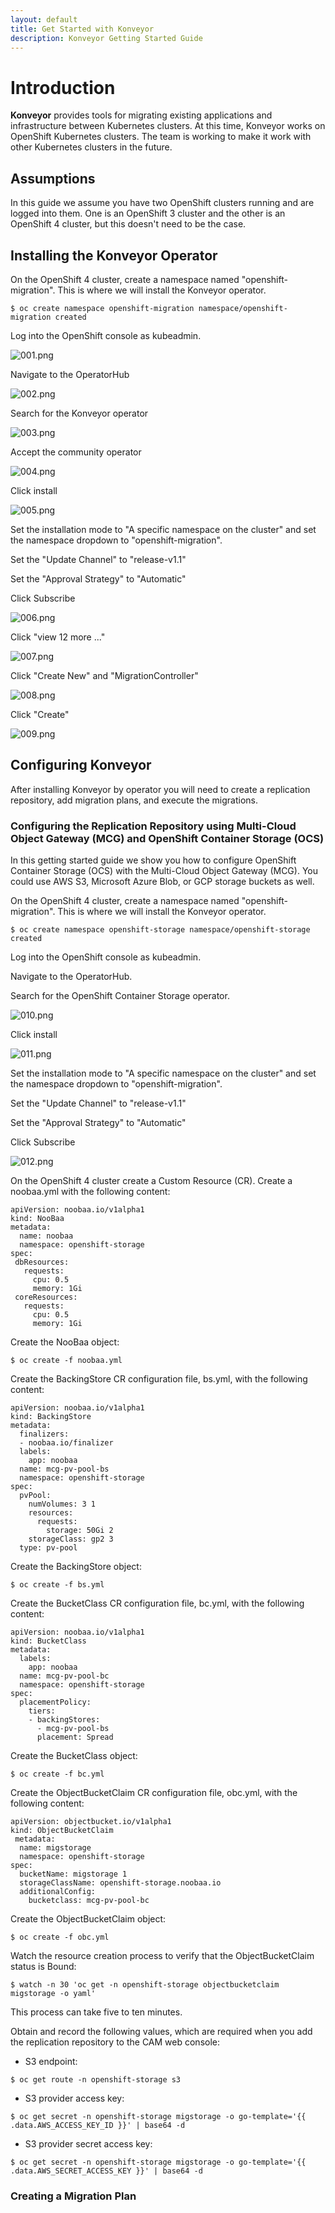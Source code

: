 ```yaml
---
layout: default
title: Get Started with Konveyor
description: Konveyor Getting Started Guide
---
```


# Introduction

**Konveyor** provides tools for migrating existing applications and infrastructure between Kubernetes clusters. At this time, Konveyor works on OpenShift Kubernetes clusters. The team is working to make it work with other Kubernetes clusters in the future.


## Assumptions

In this guide we assume you have two OpenShift clusters running and are logged into them. One is an OpenShift 3 cluster and the other is an OpenShift 4 cluster, but this doesn't need to be the case.

## Installing the Konveyor Operator

On the OpenShift 4 cluster, create a namespace named "openshift-migration". This is where we will install the Konveyor operator.

`
$ oc create namespace openshift-migration
namespace/openshift-migration created
`

Log into the OpenShift console as kubeadmin. 

![001.png](https://github.com/konveyor/konveyor.github.io/raw/master/images/getstarted/001.png)

Navigate to the OperatorHub

![002.png](https://github.com/konveyor/konveyor.github.io/raw/master/images/getstarted/002.png)

Search for the Konveyor operator

![003.png](https://github.com/konveyor/konveyor.github.io/raw/master/images/getstarted/003.png)

Accept the community operator

![004.png](https://github.com/konveyor/konveyor.github.io/raw/master/images/getstarted/004.png)

Click install

![005.png](https://github.com/konveyor/konveyor.github.io/raw/master/images/getstarted/005.png)

Set the installation mode to "A specific namespace on the cluster" and set the namespace dropdown to "openshift-migration".

Set the "Update Channel" to "release-v1.1"

Set the "Approval Strategy" to "Automatic"

Click Subscribe

![006.png](https://github.com/konveyor/konveyor.github.io/raw/master/images/getstarted/006.png)

Click "view 12 more ..."

![007.png](https://github.com/konveyor/konveyor.github.io/raw/master/images/getstarted/007.png)

Click "Create New" and "MigrationController" 

![008.png](https://github.com/konveyor/konveyor.github.io/raw/master/images/getstarted/008.png)

Click "Create"

![009.png](https://github.com/konveyor/konveyor.github.io/raw/master/images/getstarted/009.png)

## Configuring Konveyor

After installing Konveyor by operator you will need to create a replication repository, add migration plans, and execute the migrations.

### Configuring the Replication Repository using Multi-Cloud Object Gateway (MCG) and OpenShift Container Storage (OCS)

In this getting started guide we show you how to configure OpenShift Container Storage (OCS) with the Multi-Cloud Object Gateway (MCG). You could use AWS S3, Microsoft Azure Blob, or GCP storage buckets as well. 

On the OpenShift 4 cluster, create a namespace named "openshift-migration". This is where we will install the Konveyor operator.

`
$ oc create namespace openshift-storage
namespace/openshift-storage created
`

Log into the OpenShift console as kubeadmin.

Navigate to the OperatorHub.

Search for the OpenShift Container Storage operator.

![010.png](https://github.com/konveyor/konveyor.github.io/raw/master/images/getstarted/010.png)


Click install

![011.png](https://github.com/konveyor/konveyor.github.io/raw/master/images/getstarted/011.png)

Set the installation mode to "A specific namespace on the cluster" and set the namespace dropdown to "openshift-migration".

Set the "Update Channel" to "release-v1.1"

Set the "Approval Strategy" to "Automatic"

Click Subscribe

![012.png](https://github.com/konveyor/konveyor.github.io/raw/master/images/getstarted/012.png)

On the OpenShift 4 cluster create a Custom Resource (CR). Create a noobaa.yml with the following content:

```
apiVersion: noobaa.io/v1alpha1
kind: NooBaa
metadata:
  name: noobaa
  namespace: openshift-storage
spec:
 dbResources:
   requests:
     cpu: 0.5
     memory: 1Gi
 coreResources:
   requests:
     cpu: 0.5
     memory: 1Gi
```

Create the NooBaa object:

```
$ oc create -f noobaa.yml
```

Create the BackingStore CR configuration file, bs.yml, with the following content:

```
apiVersion: noobaa.io/v1alpha1
kind: BackingStore
metadata:
  finalizers:
  - noobaa.io/finalizer
  labels:
    app: noobaa
  name: mcg-pv-pool-bs
  namespace: openshift-storage
spec:
  pvPool:
    numVolumes: 3 1
    resources:
      requests:
        storage: 50Gi 2
    storageClass: gp2 3
  type: pv-pool
```

Create the BackingStore object:

```
$ oc create -f bs.yml
```

Create the BucketClass CR configuration file, bc.yml, with the following content:

```
apiVersion: noobaa.io/v1alpha1
kind: BucketClass
metadata:
  labels:
    app: noobaa
  name: mcg-pv-pool-bc
  namespace: openshift-storage
spec:
  placementPolicy:
    tiers:
    - backingStores:
      - mcg-pv-pool-bs
      placement: Spread
```

Create the BucketClass object:

```
$ oc create -f bc.yml
```

Create the ObjectBucketClaim CR configuration file, obc.yml, with the following content:

```
apiVersion: objectbucket.io/v1alpha1
kind: ObjectBucketClaim
 metadata:
  name: migstorage
  namespace: openshift-storage
spec:
  bucketName: migstorage 1
  storageClassName: openshift-storage.noobaa.io
  additionalConfig:
    bucketclass: mcg-pv-pool-bc
```

Create the ObjectBucketClaim object:

```
$ oc create -f obc.yml
```

Watch the resource creation process to verify that the ObjectBucketClaim status is Bound:

```
$ watch -n 30 'oc get -n openshift-storage objectbucketclaim migstorage -o yaml'
```

This process can take five to ten minutes.

Obtain and record the following values, which are required when you add the replication repository to the CAM web console:

 - S3 endpoint:

```
$ oc get route -n openshift-storage s3
```

 - S3 provider access key:

```
$ oc get secret -n openshift-storage migstorage -o go-template='{{ .data.AWS_ACCESS_KEY_ID }}' | base64 -d
```

 - S3 provider secret access key:

```
$ oc get secret -n openshift-storage migstorage -o go-template='{{ .data.AWS_SECRET_ACCESS_KEY }}' | base64 -d
```




### Creating a Migration Plan



